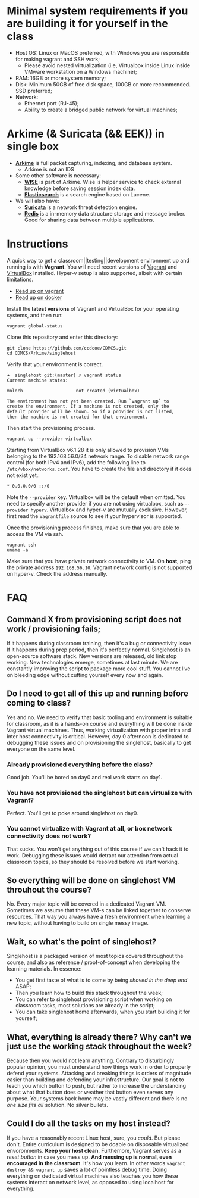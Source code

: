 # Minimal system requirements if you are building it for yourself in the class

  * Host OS: Linux or MacOS preferred, with Windows you are responsible for making vagrant and SSH work;
    * Please avoid nested virtualization (i.e, Virtualbox inside Linux inside VMware workstation on a Windows machine);
  * RAM: 16GB or more system memory;
  * Disk: Minimum 50GB of free disk space, 100GB or more recommended. SSD preferred;
  * Network: 
    * Ethernet port (RJ-45);
    * Ability to create a bridged public network for virtual machines;

# Arkime (& Suricata (&& EEK)) in single box

  * **[Arkime](https://arkime.com/)** is full packet capturing, indexing, and database system.
    * Arkime is not an IDS
  * Some other software is necessary:
    * **[WISE](https://arkime.com/wise)** is part of Arkime. Wise is helper service to check external knowledge before saving session index data.
    * **[Elasticsearch](https://www.elastic.co/elasticsearch/)** is a search engine based on Lucene.
  * We will also have:
    * **[Suricata](https://suricata.io/)** is a network threat detection engine.
    * **[Redis](https://redis.io/)** is a in-memory data structure storage and message broker. Good for sharing data between multiple applications.

# Instructions

A quick way to get a classroom||testing||development environment up and running is with **Vagrant**. You will need recent versions of [Vagrant](https://www.vagrantup.com/) and [VirtualBox](https://www.virtualbox.org/) installed. Hyper-v setup is also supported, albeit with certain limitations.

  * [Read up on vagrant](/common/vagrant)
  * [Read up on docker](/common/docker)

Install the **latest versions** of Vagrant and VirtualBox for your operating systems, and then run:

```
vagrant global-status
```

Clone this repository and enter this directory:

```
git clone https://github.com/ccdcoe/CDMCS.git
cd CDMCS/Arkime/singlehost
```

Verify that your environment is correct.

```
➜  singlehost git:(master) ✗ vagrant status 
Current machine states: 
 
moloch                    not created (virtualbox) 
 
The environment has not yet been created. Run `vagrant up` to 
create the environment. If a machine is not created, only the 
default provider will be shown. So if a provider is not listed, 
then the machine is not created for that environment. 
```

Then start the provisioning process.

```
vagrant up --provider virtualbox
```

Starting from VirtualBox v6.1.28 it is only allowed to provision VMs belonging to the 192.168.56.0/24 network range. To disable network range control (for both IPv4 and IPv6), add the following line to `/etc/vbox/networks.conf`. You have to create the file and directory if it does not exist yet.:

```
* 0.0.0.0/0 ::/0
```


Note the `--provider` key. Virtualbox will be the default when omitted. You need to specify another provider if you are not using virtualbox, such as `--provider hyperv`. Virtualbox and hyper-v are mutually exclusive. However, first read the `Vagrantfile` source to see if your hypervisor is supported.

Once the provisioning process finishes, make sure that you are able to access the VM via ssh.

```
vagrant ssh
uname -a
```

Make sure that you have private network connectivity to VM. On **host**, ping the private address `192.168.56.10`. Vagrant network config is not supported on hyper-v. Check the address manually.



# FAQ

## Command X from provisioning script does not work / provisioning fails;

If it happens during classroom training, then it's a bug or connectivity issue. If it happens during prep period, then it's perfectly normal. Singlehost is an open-source software stack. New versions are released, old link stop working. New technologies emerge, sometimes at last minute. We are constantly improving the script to package more cool stuff. You cannot live on bleeding edge without cutting yourself every now and again.

## Do I need to get all of this up and running before coming to class?

Yes and no. We need to verify that basic tooling and environment is suitable for classroom, as it is a hands-on course and everything will be done inside Vagrant virtual machines. Thus, working virtualization with proper intra and inter host connectivity is critical. However, day 0 afternoon is dedicated to debugging these issues and on provisioning the singlehost, basically to get everyone on the same level. 

### Already provisioned everything before the class? 

Good job. You'll be bored on day0 and real work starts on day1. 

### You have not provisioned the singlehost but can virtualize with Vagrant? 

Perfect. You'll get to poke around singlehost on day0. 

### You cannot virtualize with Vagrant at all, or box network connectivity does not work? 

That sucks. You won't get anything out of this course if we can't hack it to work. Debugging these issues would detract our attention from actual classroom topics, so they should be resolved before we start working.

## So everything will be done on singlehost VM throuhout the course?

No. Every major topic will be covered in a dedicated Vagrant VM. Sometimes we assume that these VM-s can be linked together to conserve resources. That way you always have a fresh environment when learning a new topic, without having to build on single messy image.

## Wait, so what's the point of singlehost?

Singlehost is a packaged version of most topics covered throughout the course, and also as reference / proof-of-concept when developing the learning materials. In essence:

  * You get first taste of what is to come by being *shoved in the deep end* ASAP;
  * Then you learn how to build this stack throughout the week;
  * You can refer to singlehost provisioning script when working on classroom tasks, most solutions are already in the script;
  * You can take singlehost home afterwards, when you start building it for yourself;

## What, everything is already there? Why can't we just use the working stack throughout the week?

Because then you would not learn anything. Contrary to disturbingly popular opinion, you must understand how things work in order to properly defend your systems. Attacking and breaking things is orders of magnitude easier than building and defending your infrastructure. Our goal is not to teach you which button to push, but rather to increase the understanding about what that button does or weather that button even serves any purpose. Your systems back home may be vastly different and there is no *one size fits all* solution. No silver bullets.

## Could I do all the tasks on my host instead?

If you have a reasonably recent Linux host, sure, you *could*. But please don't. Entire curriculum is designed to be doable on disposable virtualized envoronments. **Keep your host clean**. Furthemore, Vagrant serves as a *reset button* in case you mess up. **And messing up is normal, even encouraged in the classroom**. It's how you learn. In other words `vagrant destroy && vagrant up` saves a lot of pointless debug time. Doing everything on dedicated virtual machines also teaches you how these systems interact on network level, as opposed to using localhost for everything.
